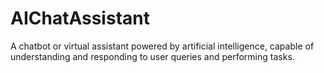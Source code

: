 # AIChatAssistant
A chatbot or virtual assistant powered by artificial intelligence, capable of understanding and responding to user queries and performing tasks.
